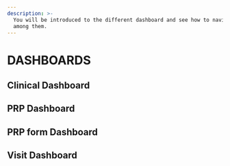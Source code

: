 ```yaml
---
description: >-
  You will be introduced to the different dashboard and see how to navigate
  among them.
---
```


# DASHBOARDS



## Clinical Dashboard

## PRP Dashboard&#x20;

## PRP form Dashboard&#x20;

## &#x20;Visit Dashboard&#x20;





